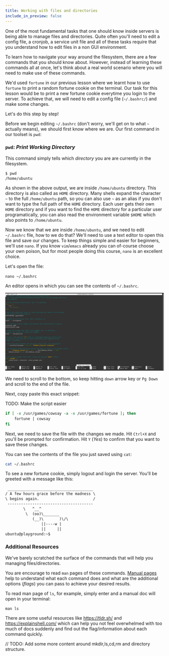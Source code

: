 ```yaml
---
title: Working with files and directories
include_in_preview: false
---
```


One of the most fundamental tasks that one should know inside servers is being able to manage files and directories. Quite often you'll need to edit a config file, a cronjob, a service unit file and all of these tasks require that you understand how to edit files in a non GUI environment.

To learn how to navigate your way around the filesystem, there are a few commands that you should know about. However, instead of learning these commands all at once, let's think about a real world scenario where you will need to make use of these commands.

We'd used `fortune` in our previous lesson where we learnt how to use `fortune` to print a random fortune cookie on the terminal. Our task for this lesson would be to print a new fortune cookie everytime you login to the server. To achieve that, we will need to edit a config file (`~/.bashrc/`) and make some changes.

Let's do this step by step!

Before we begin editing `~/.bashrc` (don't worry, we'll get on to what `~` actually means), we should first know where we are. Our first command in our toolset is `pwd`:

### `pwd`: _Print Working Directory_

This command simply tells which _directory_ you are are currently in the filesystem.

```
$ pwd
/home/ubuntu
```

As shown in the above output, we are inside `/home/ubuntu` directory. This directory is also called as `HOME` directory. Many shells expand the character `~` to the full `/home/ubuntu` path, so you can also use `~` as an alias if you don't want to type the full path of the `HOME` directory. Each user gets their own `HOME` directory and if you want to find the `HOME` directory for a particular user programatically, you can also read the environment variable `$HOME` which also points to `/home/ubuntu`.

Now we know that we are inside `/home/ubuntu`, and we need to edit `~/.bashrc` file, how to we do that? We'll need to use a text editor to open this file and save our changes. To keep things simple and easier for beginners, we'll use `nano`. If you know `vim`/`emacs` already you can of-course choose your own poison, but for most people doing this course, `nano` is an excellent choice.

Let's open the file:

`nano ~/.bashrc`

An editor opens in which you can see the contents of `~/.bashrc`.

![img](./img/nano_bashrc.png)

We need to scroll to the bottom, so keep hitting `down` arrow key or `Pg Down` and scroll to the end of the file.

Next, copy paste this exact snippet:

TODO: Make the script easier

```bash
if [ -x /usr/games/cowsay -a -x /usr/games/fortune ]; then
    fortune | cowsay
fi
```

Next, we need to save the file with the changes we made. Hit `Ctrl+X` and you'll be prompted for confirmation. Hit `Y` (_Yes_) to confirm that you want to save these changes.

You can see the contents of the file you just saved using `cat`:

```bash
cat ~/.bashrc
```

To see a new fortune cookie, simply logout and login the server. You'll be greeted with a message like this:

```
 ______________________________________
/ A few hours grace before the madness \
\ begins again.                        /
 --------------------------------------
        \   ^__^
         \  (oo)\_______
            (__)\       )\/\
                ||----w |
                ||     ||
ubuntu@playground:~$ 
```

### Additional Resources

We've barely scratched the surface of the commands that will help you managing files/directories.

You are encourage to read `man` pages of these commands. [Manual pages](https://man7.org/linux/man-pages/) help to understand what each command does and what are the additional options (_flags_) you can pass to achieve your desired results.

To read man page of `ls`, for example, simply enter and a manual doc will open in your terminal:

```
man ls
```

There are some useful resources like https://tldr.sh/ and https://explainshell.com/ which can help you not feel overwhelmed with too much of docs suddenly and find out the flag/information about each command quickly.

// TODO: Add some more content around mkdir,ls,cd,rm and directory structure.
